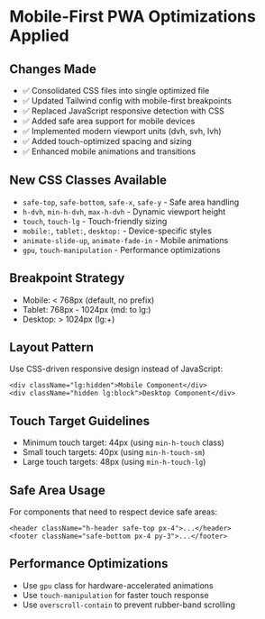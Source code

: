 # Mobile-First PWA Optimizations Applied

## Changes Made
- ✅ Consolidated CSS files into single optimized file
- ✅ Updated Tailwind config with mobile-first breakpoints
- ✅ Replaced JavaScript responsive detection with CSS
- ✅ Added safe area support for mobile devices
- ✅ Implemented modern viewport units (dvh, svh, lvh)
- ✅ Added touch-optimized spacing and sizing
- ✅ Enhanced mobile animations and transitions

## New CSS Classes Available
- `safe-top`, `safe-bottom`, `safe-x`, `safe-y` - Safe area handling
- `h-dvh`, `min-h-dvh`, `max-h-dvh` - Dynamic viewport height
- `touch`, `touch-lg` - Touch-friendly sizing
- `mobile:`, `tablet:`, `desktop:` - Device-specific styles
- `animate-slide-up`, `animate-fade-in` - Mobile animations
- `gpu`, `touch-manipulation` - Performance optimizations

## Breakpoint Strategy
- Mobile: < 768px (default, no prefix)
- Tablet: 768px - 1024px (md: to lg:)
- Desktop: > 1024px (lg:+)

## Layout Pattern
Use CSS-driven responsive design instead of JavaScript:
```tsx
<div className="lg:hidden">Mobile Component</div>
<div className="hidden lg:block">Desktop Component</div>
```

## Touch Target Guidelines
- Minimum touch target: 44px (using `min-h-touch` class)
- Small touch targets: 40px (using `min-h-touch-sm`)
- Large touch targets: 48px (using `min-h-touch-lg`)

## Safe Area Usage
For components that need to respect device safe areas:
```tsx
<header className="h-header safe-top px-4">...</header>
<footer className="safe-bottom px-4 py-3">...</footer>
```

## Performance Optimizations
- Use `gpu` class for hardware-accelerated animations
- Use `touch-manipulation` for faster touch response
- Use `overscroll-contain` to prevent rubber-band scrolling